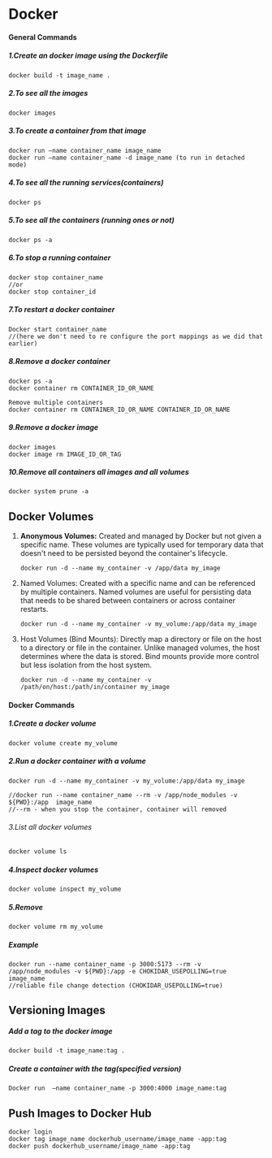 # Docker

#### General Commands

##### 1.Create an docker image using the Dockerfile

    docker build -t image_name .

##### 2.To see all the images

    docker images

##### 3.To create a container from that image

    docker run –name container_name image_name
    docker run –name container_name -d image_name (to run in detached mode)

##### 4.To see all the running services(containers)

    docker ps

##### 5.To see all the containers (running ones or not)

    docker ps -a

##### 6.To stop a running container

    docker stop container_name
    //or
    docker stop container_id

##### 7.To restart a docker container

    Docker start container_name
    //(here we don't need to re configure the port mappings as we did that earlier)

##### 8.Remove a docker container

    docker ps -a
    docker container rm CONTAINER_ID_OR_NAME

    Remove multiple containers
    docker container rm CONTAINER_ID_OR_NAME CONTAINER_ID_OR_NAME

##### 9.Remove a docker image

    docker images
    docker image rm IMAGE_ID_OR_TAG

##### 10.Remove all containers all images and all volumes

    docker system prune -a

## Docker Volumes

1. **Anonymous Volumes:** Created and managed by Docker but not given a specific name. These volumes are typically used for temporary data that doesn't need to be persisted beyond the container's lifecycle.

   ```
   docker run -d --name my_container -v /app/data my_image
   ```

2. Named Volumes: Created with a specific name and can be referenced by multiple containers. Named volumes are useful for persisting data that needs to be shared between containers or across container restarts.

   ```
   docker run -d --name my_container -v my_volume:/app/data my_image
   ```

3. Host Volumes (Bind Mounts): Directly map a directory or file on the host to a directory or file in the container. Unlike managed volumes, the host determines where the data is stored. Bind mounts provide more control but less isolation from the host system.
   ```
   docker run -d --name my_container -v /path/on/host:/path/in/container my_image
   ```

#### Docker Commands

##### 1.Create a docker volume

    docker volume create my_volume

##### 2.Run a docker container with a volume

    docker run -d --name my_container -v my_volume:/app/data my_image

    //docker run --name container_name --rm -v /app/node_modules -v ${PWD}:/app  image_name
    //--rm - when you stop the container, container will removed

###### 3.List all docker volumes

    docker volume ls

##### 4.Inspect docker volumes

    docker volume inspect my_volume

##### 5.Remove

    docker volume rm my_volume

##### Example

    docker run --name container_name -p 3000:5173 --rm -v /app/node_modules -v ${PWD}:/app -e CHOKIDAR_USEPOLLING=true image_name
    //reliable file change detection (CHOKIDAR_USEPOLLING=true)

## Versioning Images

##### Add a tag to the docker image

    docker build -t image_name:tag .

##### Create a container with the tag(specified version)

    Docker run  –name container_name -p 3000:4000 image_name:tag

## Push Images to Docker Hub

    docker login
    docker tag image_name dockerhub_username/image_name -app:tag
    docker push dockerhub_username/image_name -app:tag
